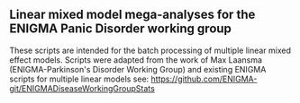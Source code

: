 ## Linear mixed model mega-analyses for the ENIGMA Panic Disorder working group

These scripts are intended for the batch processing of multiple linear mixed effect models. Scripts were adapted from the work of Max Laansma (ENIGMA-Parkinson's Disorder Working Group) and existing ENIGMA scripts for multiple linear models see: https://github.com/ENIGMA-git/ENIGMADiseaseWorkingGroupStats 
